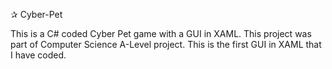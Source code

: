 ✰ Cyber-Pet

This is a C# coded Cyber Pet game with a GUI in XAML. This project was part of Computer Science A-Level project. This is the first GUI in XAML that I have coded.
